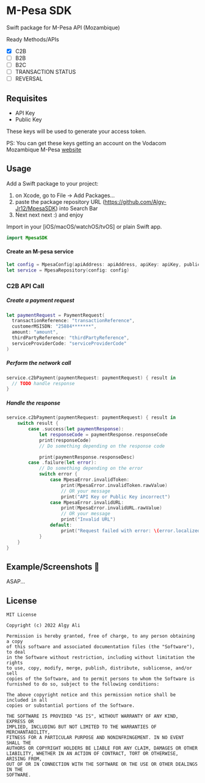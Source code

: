 
# M-Pesa SDK

Swift package for M-Pesa API (Mozambique)

Ready Methods/APIs

- [x] C2B
- [ ] B2B
- [ ] B2C
- [ ] TRANSACTION STATUS
- [ ] REVERSAL
## Requisites

- API Key
- Public Key

These keys will be used to generate your access token.

PS: You can get these keys getting an account on the Vodacom Mozambique M-Pesa [website](https://developer.mpesa.vm.co.mz/)
## Usage

Add a Swift package to your project:

1. on Xcode, go to File -> Add Packages...
2. paste the package repository URL (https://github.com/Algy-Jr12/MpesaSDK) into Search Bar
3. Next next next :) and enjoy

Import in your [iOS/macOS/watchOS/tvOS] or plain Swift app.

```swift
import MpesaSDK
```

#### Create an M-pesa service
```swift
let config = MpesaConfig(apiAddress: apiAddress, apiKey: apiKey, publicKey: publicKey)
let service = MpesaRepository(config: config)
```
### C2B API Call

##### Create a payment request
```swift
let paymentRequest = PaymentRequest(
  transactionReference: "transactionReference",
  customerMSISDN: "25884*******",
  amount: "amount",
  thirdPartyReference: "thirdPartyReference",
  serviceProviderCode: "serviceProviderCode"
)
```

##### Perform the network call

```swift
service.c2bPayment(paymentRequest: paymentRequest) { result in
  // TODO handle response
}
```

##### Handle the response

```swift
service.c2bPayment(paymentRequest: paymentRequest) { result in
    switch result {
        case .success(let paymentResponse):
            let responseCode = paymentResponse.responseCode
            print(responseCode)
            // Do something depending on the response code

            print(paymentResponse.responseDesc)
        case .failure(let error):
            // Do something depending on the error
            switch error {
                case MpesaError.invalidToken:
                    print(MpesaError.invalidToken.rawValue)
                    // OR your message
                    print("API Key or Public Key incorrect")
                case MpesaError.invalidURL:
                    print(MpesaError.invalidURL.rawValue)
                    // OR your message
                    print("Invalid URL")
                default:
                    print("Request failed with error: \(error.localizedDescription)")
            }
    }
}
```
## Example/Screenshots :camera_flash:
ASAP...

## License

```
MIT License

Copyright (c) 2022 Algy Ali

Permission is hereby granted, free of charge, to any person obtaining a copy
of this software and associated documentation files (the "Software"), to deal
in the Software without restriction, including without limitation the rights
to use, copy, modify, merge, publish, distribute, sublicense, and/or sell
copies of the Software, and to permit persons to whom the Software is
furnished to do so, subject to the following conditions:

The above copyright notice and this permission notice shall be included in all
copies or substantial portions of the Software.

THE SOFTWARE IS PROVIDED "AS IS", WITHOUT WARRANTY OF ANY KIND, EXPRESS OR
IMPLIED, INCLUDING BUT NOT LIMITED TO THE WARRANTIES OF MERCHANTABILITY,
FITNESS FOR A PARTICULAR PURPOSE AND NONINFRINGEMENT. IN NO EVENT SHALL THE
AUTHORS OR COPYRIGHT HOLDERS BE LIABLE FOR ANY CLAIM, DAMAGES OR OTHER
LIABILITY, WHETHER IN AN ACTION OF CONTRACT, TORT OR OTHERWISE, ARISING FROM,
OUT OF OR IN CONNECTION WITH THE SOFTWARE OR THE USE OR OTHER DEALINGS IN THE
SOFTWARE.
```
